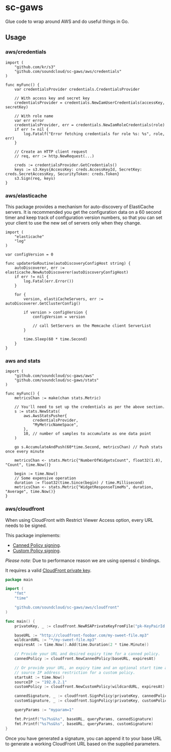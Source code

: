 # sc-gaws

Glue code to wrap around AWS and do useful things in Go.

## Usage
### aws/credentials

```
import (
    "github.com/kr/s3"
    "github.com/soundcloud/sc-gaws/aws/credentials"
)

func myFunc() {
    var credentialsProvider credentials.CredentialsProvider

    // With access key and secret key
    credentialsProvider = credentials.NewIamUserCredentials(accessKey, secretKey)

    // With role name
    var err error
    credentialsProvider, err = credentials.NewIamRoleCredentials(role)
    if err != nil {
        log.Fatalf("Error fetching credentials for role %s: %s", role, err)
    }

    // Create an HTTP client request
    // req, err := http.NewRequest(...)

    creds := credentialsProvider.GetCredentials()
    keys := s3.Keys{AccessKey: creds.AccessKeyId, SecretKey: creds.SecretAccessKey, SecurityToken: creds.Token}
    s3.Sign(req, keys)
}
```

### aws/elasticache
This package provides a mechanism for auto-discovery of ElastiCache servers.
It is recommended you get the configuration data on a 60 second timer and
keep track of configuration version numbers, so that you can set your
client to use the new set of servers only when they change.

```
import (
    "elasticache"
    "log"
)

var configVersion = 0

func updaterGoRoutine(autoDiscoveryConfigHost string) {
    autoDiscoverer, err := elasticache.NewAutoDiscoverer(autoDiscoveryConfigHost)
    if err != nil {
        log.Fatal(err.Error())
    }

    for {
        version, elastiCacheServers, err := autoDiscoverer.GetClusterConfig()

        if version > configVersion {
            configVersion = version

            // call SetServers on the Memcache client ServerList
        }

        time.Sleep(60 * time.Second)
    }
}
```

### aws and stats

```
import (
    "github.com/soundcloud/sc-gaws/aws"
    "github.com/soundcloud/sc-gaws/stats"
)

func myFunc() {
    metricsChan := make(chan stats.Metric)

    // You'll need to set up the credentials as per the above section.
    s := stats.NewStats(
        aws.AwsStatsPusher{
            credentialsProvider,
            "MyMetricNameSpace",
        },
        10, // number of samples to accumulate as one data point
    )

    go s.AccumulateAndPush(60*time.Second, metricsChan) // Push stats once every minute

    metricsChan <- stats.Metric{"NumberOfWidgetsCount", float32(1.0), "Count", time.Now()}

    begin := time.Now()
    // Some expensive operation
    duration := float32(time.Since(begin) / time.Millisecond)
    metricsChan <- stats.Metric{"WidgetResponseTimeMs", duration, "Average", time.Now()}
}
```

### aws/cloudfront
When using CloudFront with Restrict Viewer Access option, every URL needs to be signed.

This package implements:
* [Canned Policy signing](http://docs.aws.amazon.com/AmazonCloudFront/latest/DeveloperGuide/private-content-creating-signed-url-canned-policy.html).
* [Custom Policy signing](http://docs.aws.amazon.com/AmazonCloudFront/latest/DeveloperGuide/private-content-creating-signed-url-custom-policy.html).

*Please note:* Due to performance reason we are using openssl c bindings.

It requires a valid [CloudFront private key](http://docs.aws.amazon.com/AmazonCloudFront/latest/DeveloperGuide/private-content-trusted-signers.html#private-content-creating-cloudfront-key-pairs).

```go
package main

import (
    "fmt"
    "time"

    "github.com/soundcloud/sc-gaws/aws/cloudfront"
)

func main() {
    privateKey, _ := cloudfront.NewRSAPrivateKeyFromFile("pk-KeyPairId.pem")

    baseURL := "http://cloudfront-foobar.com/my-sweet-file.mp3"
    wildcardURL := "*/my-sweet-file.mp3"
    expiresAt := time.Now().Add(time.Duration(2 * time.Minute))

    // Provide your URL and desired expiry time for a canned policy.
    cannedPolicy := cloudfront.NewCannedPolicy(baseURL, expiresAt)

    // Or provide your URL, an expiry time and an optional start time and
    // source IP address restriction for a custom policy.
    startsAt := time.Now()
    sourceIP := "192.0.2.1"
    customPolicy := cloudfront.NewCustomPolicy(wildcardURL, expiresAt).AddStartTime(startsAt).AddSourceIP(sourceIP)

    cannedSignature, _ := cloudfront.SignPolicy(privateKey, cannedPolicy)
    customSignature, _ := cloudfront.SignPolicy(privateKey, customPolicy)

    queryParams := "myparam=1"

    fmt.Printf("%s?%s&%s", baseURL, queryParams, cannedSignature)
    fmt.Printf("%s?%s&%s", baseURL, queryParams, customSignature)
}
```

Once you have generated a signature, you can append it to your base URL to
generate a working CloudFront URL based on the supplied parameters.

